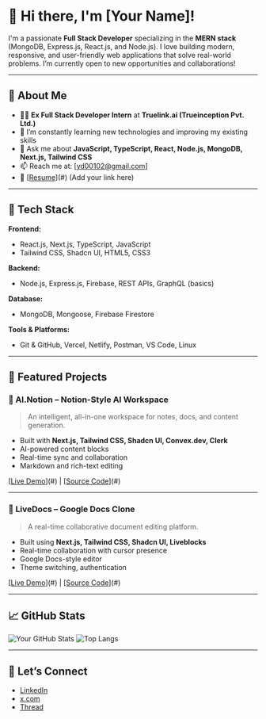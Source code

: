 # 👋 Hi there, I'm [Your Name]!

I'm a passionate **Full Stack Developer** specializing in the **MERN stack** (MongoDB, Express.js, React.js, and Node.js). I love building modern, responsive, and user-friendly web applications that solve real-world problems. I’m currently open to new opportunities and collaborations!

---

## 💼 About Me

- 🧑‍💻 **Ex Full Stack Developer Intern** at **Truelink.ai (Trueinception Pvt. Ltd.)**
- 🌱 I’m constantly learning new technologies and improving my existing skills
- 💬 Ask me about **JavaScript, TypeScript, React, Node.js, MongoDB, Next.js, Tailwind CSS**
- 📫 Reach me at: [yd00102@gmail.com]  
- 📄 [[Resume](https://docs.google.com/document/d/1O6TiyoY3atdC-dUlbPw1PjrValSIRae9d4cCOb7qsz0/edit)](#) (Add your link here)

---

## 🔧 Tech Stack

**Frontend:**
- React.js, Next.js, TypeScript, JavaScript
- Tailwind CSS, Shadcn UI, HTML5, CSS3

**Backend:**
- Node.js, Express.js, Firebase, REST APIs, GraphQL (basics)

**Database:**
- MongoDB, Mongoose, Firebase Firestore

**Tools & Platforms:**
- Git & GitHub, Vercel, Netlify, Postman, VS Code, Linux

---

## 📌 Featured Projects

### 🧠 AI.Notion – Notion-Style AI Workspace
> An intelligent, all-in-one workspace for notes, docs, and content generation.

- Built with **Next.js, Tailwind CSS, Shadcn UI, Convex.dev, Clerk**
- AI-powered content blocks
- Real-time sync and collaboration
- Markdown and rich-text editing

[[Live Demo](https://ai-notion-phi.vercel.app)](#) | [[Source Code](https://github.com/yuvidew/ai.notion)](#)

---

### 📝 LiveDocs – Google Docs Clone
> A real-time collaborative document editing platform.

- Built using **Next.js, Tailwind CSS, Shadcn UI, Liveblocks**
- Real-time collaboration with cursor presence
- Google Docs-style editor
- Theme switching, authentication

[[Live Demo](https://livedocs-roan-eight.vercel.app/)](#) | [[Source Code](http://github.com/yuvidew/livedocs)](#)

---


## 📈 GitHub Stats

![Your GitHub Stats](https://github-readme-stats.vercel.app/api?username=yourusername&show_icons=true&theme=radical)
![Top Langs](https://github-readme-stats.vercel.app/api/top-langs/?username=yourusername&layout=compact&theme=radical)

---

## 🤝 Let’s Connect

- [LinkedIn](linkedin.com/in/yuvraj-dewangan-435b36269/)
- [x.com](https://x.com/Yuvidew108)
- [Thread](https://www.threads.com/@yuvi_dew_108)
